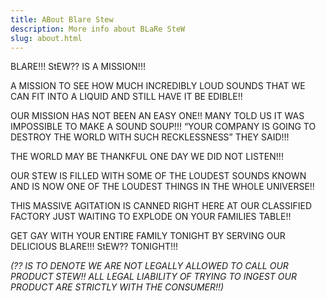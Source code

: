 ```yaml
---
title: ABout Blare Stew
description: More info about BLaRe SteW
slug: about.html
---
```


BLARE!!! StEW?? IS A MISSION!!! 

 A MISSION TO SEE HOW MUCH INCREDIBLY LOUD SOUNDS THAT WE CAN FIT INTO A LIQUID AND STILL HAVE IT BE EDIBLE!!

OUR MISSION HAS NOT BEEN AN EASY ONE!! MANY TOLD US IT WAS IMPOSSIBLE TO MAKE A SOUND SOUP!!! “YOUR COMPANY IS GOING TO DESTROY THE WORLD WITH SUCH RECKLESSNESS” THEY SAID!!!

THE WORLD MAY BE THANKFUL ONE DAY WE DID NOT LISTEN!!!

OUR STEW IS FILLED WITH SOME OF THE LOUDEST SOUNDS KNOWN AND IS NOW ONE OF THE LOUDEST THINGS IN THE WHOLE UNIVERSE!! 

THIS MASSIVE AGITATION IS CANNED RIGHT HERE AT OUR CLASSIFIED FACTORY JUST WAITING TO EXPLODE ON YOUR FAMILIES TABLE!!

GET GAY WITH YOUR ENTIRE FAMILY TONIGHT BY SERVING OUR DELICIOUS BLARE!!! StEW?? TONIGHT!!! 



*(?? IS TO DENOTE WE ARE NOT LEGALLY ALLOWED TO CALL OUR PRODUCT STEW!! ALL LEGAL LIABILITY OF TRYING TO INGEST OUR PRODUCT ARE STRICTLY WITH THE CONSUMER!!)*
